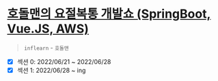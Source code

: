 # [호돌맨의 요절복통 개발쇼 (SpringBoot, Vue.JS, AWS)](https://www.inflearn.com/course/%ED%98%B8%EB%8F%8C%EB%A7%A8-%EC%9A%94%EC%A0%88%EB%B3%B5%ED%86%B5-%EA%B0%9C%EB%B0%9C%EC%87%BC/dashboard)

> `inflearn` - `호돌맨`

- [x] 섹션 0: 2022/06/21 ~ 2022/06/28
- [x] 섹션 1: 2022/06/28 ~ ing

